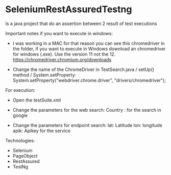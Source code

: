 # SeleniumRestAssuredTestng
Is a java project that do an assertion between 2 result of test executions

Important notes if you want to execute in windows:

- I was working in a MAC for that reason you can see this chromedriver in the folder, if you want to execute in Windows download an chromedriver for windows (.exe). Use the version 11 not the 12.
		https://chromedriver.chromium.org/downloads

- Change the name of the ChromeDriver in TestSearch.java / setUp() method / System.setProperty:
			System.setProperty("webdriver.chrome.driver", "drivers/chromedriver");

For execution:

- Open the testSuite.xml

- Change the parameters for the web search:
   Country : for the search in google

- Change the parameters for endpoint search:
   lat: Latitude 
   lon: longitude
   apik: Apikey for the service

Technologies:

- Selenium
- PageObject
- RestAssured
- TestNg